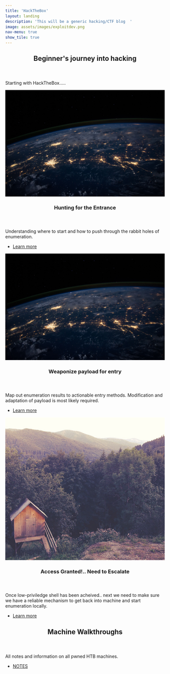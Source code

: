 ```yaml
---
title: 'HackTheBox'
layout: landing
description: 'This will be a generic hacking/CTF blog  '
image: assets/images/exploitdev.png
nav-menu: true
show_tile: true
---
```

<!-- Main -->
<div id="main">

<!-- One -->
<section id="one">
	<div class="inner">
		<header class="major">
			<h2>Beginner's journey into hacking</h2>
		</header>
		<p>Starting with HackTheBox.....</p>
	</div>
</section>

<!-- Two -->
<section id="two" class="spotlights">
	<!------------------------------------------------------------------------------------------------------
    # Add new sections/articles within these blocks. Copy/paste and modify. Cheers. ------->
  
  <section>
		<a href="Phase1.html" class="image">
			<img src="../assets/images/nasa.jpg" alt="" data-position="center center" />
		</a>
		<div class="content">
			<div class="inner">
				<header class="major">
					<h3>Hunting for the Entrance</h3>
				</header>
				<p>Understanding where to start and how to push through the rabbit holes of enumeration.</p>
				<ul class="actions">
					<li><a href="Phase1.html" class="button">Learn more</a></li>
				</ul>
			</div>
		</div>
	</section>
	<!------------------------------------------------------------------------------------------------------>
  <section>
		<a href="Phase2.html" class="image">
			<img src="../assets/images/nasa.jpg" alt="" data-position="top center" />
		</a>
		<div class="content">
			<div class="inner">
				<header class="major">
					<h3>Weaponize payload for entry</h3>
				</header>
				<p>Map out enumeration results to actionable entry methods. Modification and adaptation of payload is most likely required.</p>
				<ul class="actions">
					<li><a href="Phase2.html" class="button">Learn more</a></li>
				</ul>
			</div>
		</div>
	</section>
	<!------------------------------------------------------------------------------------------------------>
  <section>
		<a href="generic.html" class="image">
			<img src="../assets/images/pic10.jpg" alt="" data-position="25% 25%" />
		</a>
		<div class="content">
			<div class="inner">
				<header class="major">
					<h3>Access Granted!.. Need to Escalate</h3>
				</header>
				<p>Once low-priviledge shell has been acheived.. next we need to make sure we have a reliable mechanism to get back into machine and start enumeration locally.</p>
				<ul class="actions">
					<li><a href="Phase3.html" class="button">Learn more</a></li>
				</ul>
			</div>
		</div>
	</section>
  <!------------------------------------------------------------------------------------------------------>
</section>

<!-- Three -->
<section id="three">
	<div class="inner">
		<header class="major">
			<h2>Machine Walkthroughs</h2>
		</header>
		<p>All notes and information on all pwned HTB machines.</p>
		<ul class="actions">
			<li><a href="Machines/index.html" class="button next">NOTES</a></li>
		</ul>
	</div>
</section>

</div>

